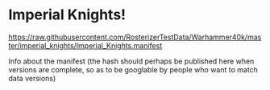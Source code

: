 # Imperial Knights!

https://raw.githubusercontent.com/RosterizerTestData/Warhammer40k/master/imperial_knights/Imperial_Knights.manifest

Info about the manifest (the hash should perhaps be published here when versions are complete, so as to be googlable by people who want to match data versions)
